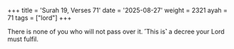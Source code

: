+++
title = 'Surah 19, Verses 71'
date = '2025-08-27'
weight = 2321
ayah = 71
tags = ["lord"]
+++

There is none of you who will not pass over it. ˹This is˺ a decree your Lord must fulfil.